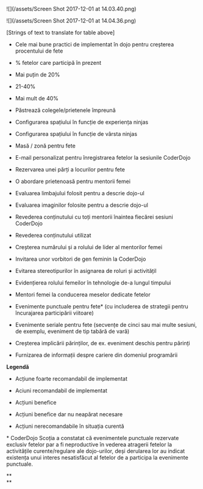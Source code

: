 ![](/assets/Screen Shot 2017-12-01 at 14.03.40.png)

![](/assets/Screen Shot 2017-12-01 at 14.04.36.png)

\[Strings of text to translate for table above\]

* Cele mai bune practici de implementat în dojo pentru creșterea procentului de fete
* % fetelor care participă în prezent
* Mai puțin de 20%
* 21-40% 
* Mai mult de 40%



* Păstrează colegele/prietenele împreună



* Configurarea spațiului în funcție de experiența ninjas
* Configurarea spațiului în funcție de vârsta ninjas
* Masă / zonă pentru fete
* E-mail personalizat pentru înregistrarea fetelor la sesiunile CoderDojo
* Rezervarea unei părți a locurilor pentru fete
* O abordare prietenoasă pentru mentorii femei
* Evaluarea limbajului folosit pentru a descrie dojo-ul
* Evaluarea imaginilor folosite pentru a descrie dojo-ul
* Revederea conținutului cu toți mentorii înaintea fiecărei sesiuni CoderDojo
* Revederea conținutului utilizat
* Creșterea numărului și a rolului de lider al mentorilor femei
* Invitarea unor vorbitori de gen feminin la CoderDojo
* Evitarea stereotipurilor în asignarea de roluri și activitățil
* Evidențierea rolului femeilor în tehnologie de-a lungul timpului
* Mentori femei la conducerea meselor dedicate fetelor
* Evenimente punctuale pentru fete\* \(cu includerea de strategii pentru încurajarea participării viitoare\)
* Evenimente seriale pentru fete \(secvențe de cinci sau mai multe sesiuni, de exemplu, eveniment de tip tabără de vară\)
* Creșterea implicării părinților, de ex. eveniment deschis pentru părinți 
* Furnizarea de informații despre cariere din domeniul programării

**Legendă**

* Acțiune foarte recomandabil de implementat
* Aciuni recomandabil de implementat
* Acțiuni benefice 

* Acțiuni benefice dar nu neapărat necesare

* Acțiuni nerecomandabile în situația curentă 

\* CoderDojo Scoția a constatat că evenimentele punctuale rezervate exclusiv fetelor par a fi neproductive în vederea atragerii fetelor la activitățile curente/regulare ale dojo-urilor, deși derularea lor au indicat existența unui interes nesatisfăcut al fetelor de a participa la evenimente punctuale.

**    
**

